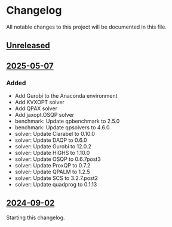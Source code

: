 # Changelog

All notable changes to this project will be documented in this file.

## [Unreleased]

## [2025-05-07]

### Added

- Add Gurobi to the Anaconda environment
- Add KVXOPT solver
- Add QPAX solver
- Add jaxopt.OSQP solver
- benchmark: Update qpbenchmark to 2.5.0
- benchmark: Update qpsolvers to 4.6.0
- solver: Update Clarabel to 0.10.0
- solver: Update DAQP to 0.6.0
- solver: Update Gurobi to 12.0.2
- solver: Update HiGHS to 1.10.0
- solver: Update OSQP to 0.6.7post3
- solver: Update ProxQP to 0.7.2
- solver: Update QPALM to 1.2.5
- solver: Update SCS to 3.2.7.post2
- solver: Update quadprog to 0.1.13

## [2024-09-02]

Starting this changelog.

[unreleased]: https://github.com/qpsolvers/free_for_all_qpbenchmark/compare/2025-05-07...HEAD
[2025-05-07]: https://github.com/qpsolvers/free_for_all_qpbenchmark/compare/2024-09-02...2025-05-07
[2024-09-02]: https://github.com/qpsolvers/free_for_all_qpbenchmark/releases/tag/2024-09-02
